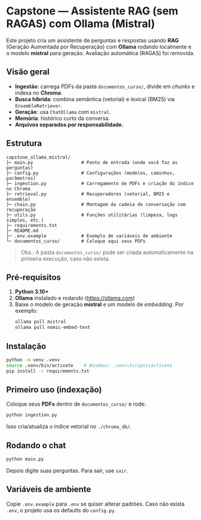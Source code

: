 
# Capstone — Assistente RAG (sem RAGAS) com Ollama (Mistral)

Este projeto cria um assistente de perguntas e respostas usando **RAG** (Geração Aumentada por Recuperação)
com **Ollama** rodando localmente e o modelo **mistral** para geração. Avaliação automática (RAGAS) foi removida.

## Visão geral

- **Ingestão**: carrega PDFs da pasta `documentos_curso/`, divide em *chunks* e indexa no **Chroma**.
- **Busca híbrida**: combina semântica (vetorial) e lexical (BM25) via `EnsembleRetriever`.
- **Geração**: usa `ChatOllama` com `mistral`.
- **Memória**: histórico curto da conversa.
- **Arquivos separados por responsabilidade.**

## Estrutura
```
capstone_ollama_mistral/
├─ main.py                  # Ponto de entrada (onde você faz as perguntas)
├─ config.py                # Configurações (modelos, caminhos, parâmetros)
├─ ingestion.py             # Carregamento de PDFs e criação do índice no Chroma
├─ retrieval.py             # Recuperadores (vetorial, BM25 e ensemble)
├─ chain.py                 # Montagem da cadeia de conversação com recuperação
├─ utils.py                 # Funções utilitárias (limpeza, logs simples, etc.)
├─ requirements.txt
├─ README.md
├─ .env.example             # Exemplo de variáveis de ambiente
└─ documentos_curso/        # Coloque aqui seus PDFs
```
> Obs.: A pasta `documentos_curso/` pode ser criada automaticamente na primeira execução, caso não exista.

## Pré‑requisitos

1. **Python 3.10+**
2. **Ollama** instalado e rodando (https://ollama.com)
3. Baixe o modelo de geração **mistral** e um modelo de *embedding*. Por exemplo:
   ```bash
   ollama pull mistral
   ollama pull nomic-embed-text
   ```

## Instalação
```bash
python -m venv .venv
source .venv/bin/activate    # Windows: .venv\Scripts\activate
pip install -r requirements.txt
```

## Primeiro uso (indexação)
Coloque seus **PDFs** dentro de `documentos_curso/` e rode:
```bash
python ingestion.py
```
Isso cria/atualiza o índice vetorial no `./chroma_db/`.

## Rodando o chat
```bash
python main.py
```
Depois digite suas perguntas. Para sair, use `sair`.

## Variáveis de ambiente
Copie `.env.example` para `.env` se quiser alterar padrões. Caso não exista `.env`, o projeto usa os defaults do `config.py`.
